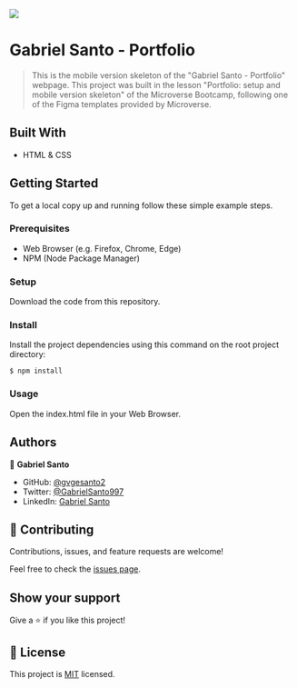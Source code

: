 ![](https://img.shields.io/badge/Microverse-blueviolet)

# Gabriel Santo - Portfolio

> This is the mobile version skeleton of the "Gabriel Santo - Portfolio" webpage. This project was built in the lesson "Portfolio: setup and mobile version skeleton" of the Microverse Bootcamp, following one of the Figma templates provided by Microverse.


## Built With

- HTML & CSS

## Getting Started

To get a local copy up and running follow these simple example steps.

### Prerequisites

- Web Browser (e.g. Firefox, Chrome, Edge)
- NPM (Node Package Manager)

### Setup

Download the code from this repository.

### Install

Install the project dependencies using this command on the root project directory:

```console
$ npm install
```

### Usage

Open the index.html file in your Web Browser.

## Authors

👤 **Gabriel Santo**

- GitHub: [@gvgesanto2](https://github.com/gvgesanto2)
- Twitter: [@GabrielSanto997](https://twitter.com/GabrielSanto997)
- LinkedIn: [Gabriel Santo](https://linkedin.com/in/gabriel-santo-5882a71b2/)

## 🤝 Contributing

Contributions, issues, and feature requests are welcome!

Feel free to check the [issues page](../../issues/).

## Show your support

Give a ⭐️ if you like this project!

## 📝 License

This project is [MIT](./MIT.md) licensed.